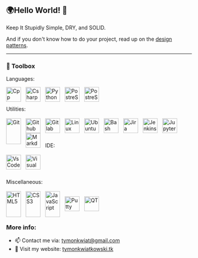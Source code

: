 ## 🌍Hello World! 👋

Keep It Stupidly Simple, DRY, and SOLID. 

And if you don't know how to do your project, read up on the [design patterns](https://en.wikipedia.org/wiki/Design_Patterns).

---

### 🧰 Toolbox

Languages: 
<br />
<!-- align="left" alt="Java" width="40px" style="padding-right:10px;"-->
<img align="left" alt="Cpp" width="40px" style="padding-right:10px;" src="https://cdn.jsdelivr.net/gh/devicons/devicon/icons/cplusplus/cplusplus-original.svg" />
<img align="left" alt="Csharp" width="40px" style="padding-right:10px;" src="https://cdn.jsdelivr.net/gh/devicons/devicon/icons/csharp/csharp-original.svg" />
<img align="left" alt="Python" width="40px" style="padding-right:10px;" src="https://cdn.jsdelivr.net/gh/devicons/devicon/icons/python/python-original-wordmark.svg" />
<img align="left" alt="PostreSQL" width="40px" style="padding-right:10px;" src="https://cdn.jsdelivr.net/gh/devicons/devicon/icons/postgresql/postgresql-original-wordmark.svg" />
<img align="left" alt="PostreSQL" width="40px" style="padding-right:10px;" src="https://cdn.jsdelivr.net/gh/devicons/devicon/icons/sqlite/sqlite-original-wordmark.svg" />
<br /><br /><br />
Utilities:
<br /><br />
<img align="left" alt="Git" height="70px" width="40px" style="padding-right:10px;" src="https://cdn.jsdelivr.net/gh/devicons/devicon/icons/git/git-plain.svg" />
<img align="left" alt="Github" width="40px" style="padding-right:10px;" src="https://cdn.jsdelivr.net/gh/devicons/devicon/icons/github/github-original.svg" />
<img align="left" alt="Gitlab" width="40px" style="padding-right:10px;" src="https://cdn.jsdelivr.net/gh/devicons/devicon/icons/gitlab/gitlab-plain-wordmark.svg" />
<img align="left" alt="Linux" width="40px" style="padding-right:10px;" src="https://cdn.jsdelivr.net/gh/devicons/devicon/icons/linux/linux-original.svg" />
<img align="left" alt="Ubuntu" width="40px" style="padding-right:10px;" src="https://cdn.jsdelivr.net/gh/devicons/devicon/icons/ubuntu/ubuntu-plain.svg" />
<img align="left" alt="Bash" width="40px" style="padding-right:10px;" src="https://cdn.jsdelivr.net/gh/devicons/devicon/icons/bash/bash-original.svg" />
<img align="left" alt="Jira" width="40px" style="padding-right:10px;" src="https://cdn.jsdelivr.net/gh/devicons/devicon/icons/jira/jira-original-wordmark.svg" />
<img align="left" alt="Jenkins" width="40px" style="padding-right:10px;" src="https://cdn.jsdelivr.net/gh/devicons/devicon/icons/jenkins/jenkins-original.svg" />
<img align="left" alt="Jupyter" width="40px" style="padding-right:10px;" src="https://cdn.jsdelivr.net/gh/devicons/devicon/icons/jupyter/jupyter-original-wordmark.svg" />
<img align="left" alt="Markdown" width="40px" style="padding-right:10px;" src="https://cdn.jsdelivr.net/gh/devicons/devicon/icons/markdown/markdown-original.svg" />

<br /><br /><br />
IDE:
<br /><br />
<img align="left" alt="VsCode" width="40px" style="padding-right:10px;" src="https://cdn.jsdelivr.net/gh/devicons/devicon/icons/vscode/vscode-original.svg" />
<img align="left" alt="Visual Studio" width="40px" style="padding-right:10px;" src="https://cdn.jsdelivr.net/gh/devicons/devicon/icons/visualstudio/visualstudio-plain.svg" />

<br /><br /><br />
Miscellaneous:
<br /><br />
<img align="left" alt="HTML5" height="70px" width="40px" style="padding-right:10px;" src="https://cdn.jsdelivr.net/gh/devicons/devicon/icons/html5/html5-original.svg" />
<img align="left" alt="CSS3" height="70px" width="40px" style="padding-right:10px;" src="https://cdn.jsdelivr.net/gh/devicons/devicon/icons/css3/css3-original.svg" />
<img align="left" alt="JavaScript" height="70px" width="40px" style="padding-right:10px;" src="https://cdn.jsdelivr.net/gh/devicons/devicon/icons/javascript/javascript-original.svg" />

<img align="left" alt="Putty" width="40px" style="padding-right:10px;" src="https://cdn.jsdelivr.net/gh/devicons/devicon/icons/putty/putty-original.svg" />
<img align="left" alt="QT" width="40px" style="padding-right:10px;" src="https://cdn.jsdelivr.net/gh/devicons/devicon/icons/qt/qt-original.svg" />

<br /><br /><br />

### More info:

- 📫 Contact me via: <tymonkwiat@gmail.com>
- 📃 Visit my website: [tymonkwiatkowski.tk](https://tymonkwiatkowski.tk)

<!--
**tyren234/tyren234** is a ✨ _special_ ✨ repository because its `README.md` (this file) appears on your GitHub profile.

Here are some ideas to get you started:

- 🔭 I’m currently working on ...
- 🌱 I’m currently learning ...
- 👯 I’m looking to collaborate on ...
- 🤔 I’m looking for help with ...
- 💬 Ask me about ...
- 📫 How to reach me: ...
- 😄 Pronouns: ...
- ⚡ Fun fact: ...
-->
